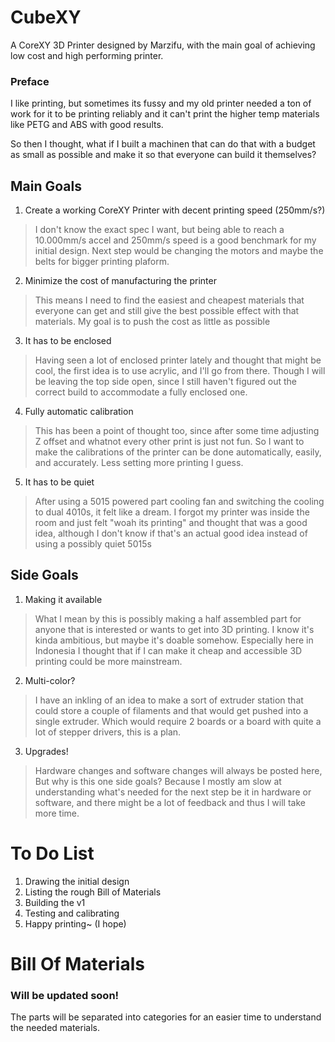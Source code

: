 # CubeXY
A CoreXY 3D Printer designed by Marzifu, with the main goal of achieving low cost and high performing printer.

### Preface
I like printing, but sometimes its fussy and my old printer needed a ton of work for it to be printing reliably and it can't print the higher temp materials like PETG and ABS with good results. 

So then I thought, what if I built a machinen that can do that with a budget as small as possible and make it so that everyone can build it themselves?

## Main Goals
1. Create a working CoreXY Printer with decent printing speed (250mm/s?)
 > I don't know the exact spec I want, but being able to reach a 10.000mm/s accel and 250mm/s speed is a good benchmark for my initial design. Next step would be changing the motors and maybe the belts for bigger printing plaform.
2. Minimize the cost of manufacturing the printer
 > This means I need to find the easiest and cheapest materials that everyone can get and still give the best possible effect with that materials. My goal is to push the cost as little as possible
3. It has to be enclosed
 > Having seen a lot of enclosed printer lately and thought that might be cool, the first idea is to use acrylic, and I'll go from there. Though I will be leaving the top side open, since I still haven't figured out the correct build to accommodate a fully enclosed one.
4. Fully automatic calibration
> This has been a point of thought too, since after some time adjusting Z offset and whatnot every other print is just not fun. So I want to make the calibrations of the printer can be done automatically, easily, and accurately. Less setting more printing I guess.
5. It has to be quiet
> After using a 5015 powered part cooling fan and switching the cooling to dual 4010s, it felt like a dream. I forgot my printer was inside the room and just felt "woah its printing" and thought that was a good idea, although I don't know if that's an actual good idea instead of using a possibly quiet 5015s

## Side Goals
1. Making it available
> What I mean  by this is possibly making a half assembled part for anyone that is interested or wants to get into 3D printing. I know it's kinda ambitious, but maybe it's doable somehow. Especially here in Indonesia I thought that if I can make it cheap and accessible 3D printing could be more mainstream.
2. Multi-color?
> I have an inkling of an idea to make a sort of extruder station that could store a couple of filaments and that would get pushed into a single extruder. Which would require 2 boards or a board with quite a lot of stepper drivers, this is a plan.
3. Upgrades!
> Hardware changes and software changes will always be posted here, But why is this one side goals? Because I mostly am slow at understanding what's needed for the next step be it in hardware or software, and there might be a lot of feedback and thus I will take more time.

# To Do List
1. Drawing the initial design
2. Listing the rough Bill of Materials
3. Building the v1
4. Testing and calibrating
5. Happy printing~ (I hope)

 
# Bill Of Materials
### Will be updated soon!
The parts will be separated into categories for an easier time to understand the needed materials.
 
